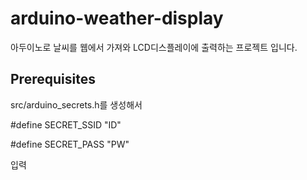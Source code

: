 # arduino-weather-display
 아두이노로 날씨를 웹에서 가져와 LCD디스플레이에 출력하는 프로젝트 입니다.


## Prerequisites
src/arduino_secrets.h를 생성해서 

#define SECRET_SSID "ID"

#define SECRET_PASS "PW"

입력
